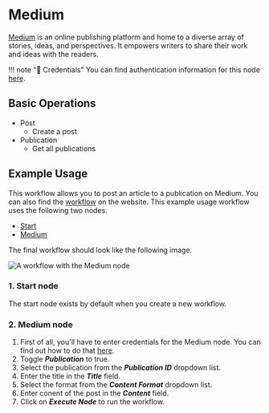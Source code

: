 # Medium

[Medium](https://www.medium.com/) is an online publishing platform and home to a diverse array of stories, ideas, and perspectives. It empowers writers to share their work and ideas with the readers.

!!! note "🔑 Credentials"
    You can find authentication information for this node [here](/workflow/integrations/credentials/medium/).


## Basic Operations

* Post
    * Create a post
* Publication
    * Get all publications


## Example Usage

This workflow allows you to post an article to a publication on Medium. You can also find the [workflow](https://n8n.io/workflows/594) on the website. This example usage workflow uses the following two nodes.

- [Start](/workflow/integrations/core-nodes/n8n-nodes-base.start/)
- [Medium]()

The final workflow should look like the following image.

![A workflow with the Medium node](/_images/integrations/nodes/medium/workflow.png)

### 1. Start node

The start node exists by default when you create a new workflow.

### 2. Medium node

1. First of all, you'll have to enter credentials for the Medium node. You can find out how to do that [here](/workflow/integrations/credentials/medium/).
2. Toggle ***Publication*** to true.
3. Select the publication from the ***Publication ID*** dropdown list.
4. Enter the title in the ***Title*** field.
5. Select the format from the ***Content Format*** dropdown list.
6. Enter conent of the post in the ***Content*** field.
7. Click on ***Execute Node*** to run the workflow.




